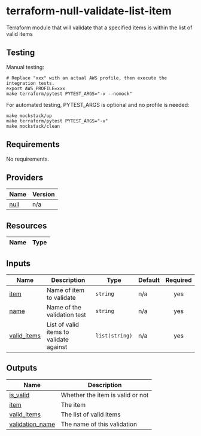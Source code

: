 # terraform-null-validate-list-item

Terraform module that will validate that a specified items is within the list of valid items

## Testing

Manual testing:

```
# Replace "xxx" with an actual AWS profile, then execute the integration tests.
export AWS_PROFILE=xxx 
make terraform/pytest PYTEST_ARGS="-v --nomock"
```

For automated testing, PYTEST_ARGS is optional and no profile is needed:

```
make mockstack/up
make terraform/pytest PYTEST_ARGS="-v"
make mockstack/clean
```

<!-- BEGIN TFDOCS -->
## Requirements

No requirements.

## Providers

| Name | Version |
|------|---------|
| <a name="provider_null"></a> [null](#provider\_null) | n/a |

## Resources

| Name | Type |
|------|------|

## Inputs

| Name | Description | Type | Default | Required |
|------|-------------|------|---------|:--------:|
| <a name="input_item"></a> [item](#input\_item) | Name of item to validate | `string` | n/a | yes |
| <a name="input_name"></a> [name](#input\_name) | Name of the validation test | `string` | n/a | yes |
| <a name="input_valid_items"></a> [valid\_items](#input\_valid\_items) | List of valid items to validate against | `list(string)` | n/a | yes |

## Outputs

| Name | Description |
|------|-------------|
| <a name="output_is_valid"></a> [is\_valid](#output\_is\_valid) | Whether the item is valid or not |
| <a name="output_item"></a> [item](#output\_item) | The item |
| <a name="output_valid_items"></a> [valid\_items](#output\_valid\_items) | The list of valid items |
| <a name="output_validation_name"></a> [validation\_name](#output\_validation\_name) | The name of this validation |

<!-- END TFDOCS -->
